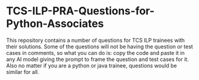 # TCS-ILP-PRA-Questions-for-Python-Associates
This repository contains a number of questions for TCS ILP trainees with their solutions.
Some of the questions will not be having the question or test cases in comments, so what you can do is:
copy the code and paste it in any AI model giving the prompt to frame the question and test cases for it.
Also no matter if you are a python or java trainee, questions would be similar for all.

